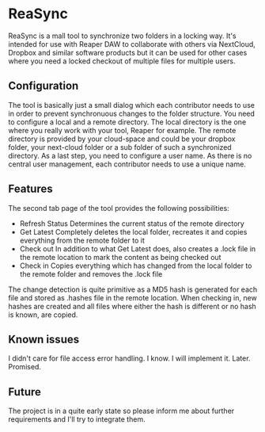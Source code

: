 # ReaSync
ReaSync is a mall tool to synchronize two folders in a locking way. It's intended for use with Reaper DAW to collaborate with others via NextCloud, Dropbox and similar software products but it can be used for other cases where you need a locked checkout of multiple files for multiple users.

## Configuration
The tool is basically just a small dialog which each contributor needs to use in order to prevent synchronuous changes to the folder structure. You need to configure a local and a remote directory. The local directory is the one where you really work with your tool, Reaper for example. The remote directory is provided by your cloud-space and could be your dropbox folder, your next-cloud folder or a sub folder of such a synchronized directory. As a last step, you need to configure a user name. As there is no central user management, each contributor needs to use a unique name.

## Features
The second tab page of the tool provides the following possibilities:
* Refresh Status
  Determines the current status of the remote directory
* Get Latest
  Completely deletes the local folder, recreates it and copies everything from the remote folder to it
* Check out
  In addition to what Get Latest does, also creates a .lock file in the remote location to mark the content as being checked out
* Check in
  Copies everything which has changed from the local folder to the remote folder and removes the .lock file
  
The change detection is quite primitive as a MD5 hash is generated for each file and stored as .hashes file in the remote location. When checking in, new hashes are created and all files where either the hash is different or no hash is known, are copied.

## Known issues
I didn't care for file access error handling. I know. I will implement it. Later. Promised.

## Future
The project is in a quite early state so please inform me about further requirements and I'll try to integrate them.
